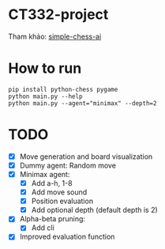 # CT332-project
Tham khảo: [simple-chess-ai](https://github.com/lhartikk/simple-chess-ai)

# How to run
```
pip install python-chess pygame
python main.py --help
python main.py --agent="minimax" --depth=2
```

# TODO
- [x] Move generation and board visualization
- [x] Dummy agent: Random move
- [x] Minimax agent:
    - [x] Add a-h, 1-8
    - [x] Add move sound
    - [x] Position evaluation
    - [x] Add optional depth (default depth is 2)
- [x] Alpha-beta pruning:
    - [x] Add cli
- [x] Improved evaluation function
